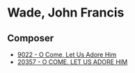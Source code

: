 # Wade, John Francis

## Composer

- [9022 - O Come, Let Us Adore Him](/hymns/9022.md)
- [20357 - O COME, LET US ADORE HIM](/hymns/20357.md)

